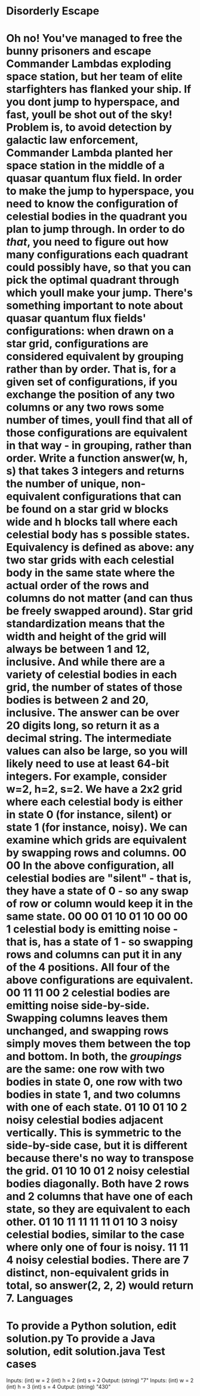 Disorderly Escape
=================
Oh no! You've managed to free the bunny prisoners and escape Commander Lambdas exploding space station, but her team of elite starfighters has flanked your ship. If you dont jump to hyperspace, and fast, youll be shot out of the sky!
Problem is, to avoid detection by galactic law enforcement, Commander Lambda planted her space station in the middle of a quasar quantum flux field. In order to make the jump to hyperspace, you need to know the configuration of celestial bodies in the quadrant you plan to jump through. In order to do *that*, you need to figure out how many configurations each quadrant could possibly have, so that you can pick the optimal quadrant through which youll make your jump. 
There's something important to note about quasar quantum flux fields' configurations: when drawn on a star grid, configurations are considered equivalent by grouping rather than by order. That is, for a given set of configurations, if you exchange the position of any two columns or any two rows some number of times, youll find that all of those configurations are equivalent in that way - in grouping, rather than order.
Write a function answer(w, h, s) that takes 3 integers and returns the number of unique, non-equivalent configurations that can be found on a star grid w blocks wide and h blocks tall where each celestial body has s possible states. Equivalency is defined as above: any two star grids with each celestial body in the same state where the actual order of the rows and columns do not matter (and can thus be freely swapped around). Star grid standardization means that the width and height of the grid will always be between 1 and 12, inclusive. And while there are a variety of celestial bodies in each grid, the number of states of those bodies is between 2 and 20, inclusive. The answer can be over 20 digits long, so return it as a decimal string.  The intermediate values can also be large, so you will likely need to use at least 64-bit integers.
For example, consider w=2, h=2, s=2. We have a 2x2 grid where each celestial body is either in state 0 (for instance, silent) or state 1 (for instance, noisy).  We can examine which grids are equivalent by swapping rows and columns.
00
00
In the above configuration, all celestial bodies are "silent" - that is, they have a state of 0 - so any swap of row or column would keep it in the same state.
00 00 01 10
01 10 00 00
1 celestial body is emitting noise - that is, has a state of 1 - so swapping rows and columns can put it in any of the 4 positions.  All four of the above configurations are equivalent.
00 11
11 00
2 celestial bodies are emitting noise side-by-side.  Swapping columns leaves them unchanged, and swapping rows simply moves them between the top and bottom.  In both, the *groupings* are the same: one row with two bodies in state 0, one row with two bodies in state 1, and two columns with one of each state.
01 10
01 10
2 noisy celestial bodies adjacent vertically. This is symmetric to the side-by-side case, but it is different because there's no way to transpose the grid.
01 10
10 01
2 noisy celestial bodies diagonally.  Both have 2 rows and 2 columns that have one of each state, so they are equivalent to each other.
01 10 11 11
11 11 01 10
3 noisy celestial bodies, similar to the case where only one of four is noisy.
11
11
4 noisy celestial bodies.
There are 7 distinct, non-equivalent grids in total, so answer(2, 2, 2) would return 7.
Languages
=========
To provide a Python solution, edit solution.py
To provide a Java solution, edit solution.java
Test cases
==========
Inputs:
    (int) w = 2
    (int) h = 2
    (int) s = 2
Output:
    (string) "7"
Inputs:
    (int) w = 2
    (int) h = 3
    (int) s = 4
Output:
    (string) "430"
